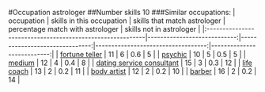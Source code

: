 #Occupation astrologer
##Number skills 10
###Similar occupations:
| occupation                                                |   skills in this occupation |   skills that match astrologer |   percentage match with astrologer |   skills not in astrologer |
|:----------------------------------------------------------|----------------------------:|-------------------------------:|-----------------------------------:|---------------------------:|
| [fortune teller](fortune_teller.md)                       |                          11 |                              6 |                                0.6 |                          5 |
| [psychic](psychic.md)                                     |                          10 |                              5 |                                0.5 |                          5 |
| [medium](medium.md)                                       |                          12 |                              4 |                                0.4 |                          8 |
| [dating service consultant](dating_service_consultant.md) |                          15 |                              3 |                                0.3 |                         12 |
| [life coach](life_coach.md)                               |                          13 |                              2 |                                0.2 |                         11 |
| [body artist](body_artist.md)                             |                          12 |                              2 |                                0.2 |                         10 |
| [barber](barber.md)                                       |                          16 |                              2 |                                0.2 |                         14 |
